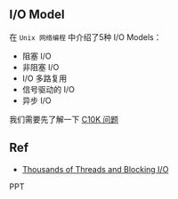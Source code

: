 
## I/O Model

在 `Unix 网络编程` 中介绍了5种 I/O Models：

- 阻塞 I/O
- 非阻塞 I/O
- I/O 多路复用
- 信号驱动的 I/O
- 异步 I/O

我们需要先了解一下 [C10K 问题]()

## Ref

- [Thousands of Threads and Blocking I/O](https://www.slideshare.net/e456/tyma-paulmultithreaded1)

PPT 
